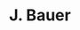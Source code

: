 ---
layout: page
title: J. Bauer
description: Postdoc
img: 
redirect: 
importance: 1
category: former postdocs
---